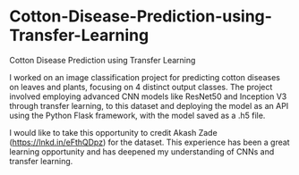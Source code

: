 # Cotton-Disease-Prediction-using-Transfer-Learning
Cotton Disease Prediction using Transfer Learning


I worked on an image classification project for predicting cotton diseases on leaves and plants, focusing on 4 distinct output classes. The project involved employing advanced CNN models like ResNet50 and Inception V3 through transfer learning, to this dataset and deploying the model as an API using the Python Flask framework, with the model saved as a .h5 file.

I would like to take this opportunity to credit Akash Zade (https://lnkd.in/eFthQDpz) for the dataset. This experience has been a great learning opportunity and has deepened my understanding of CNNs and transfer learning.
